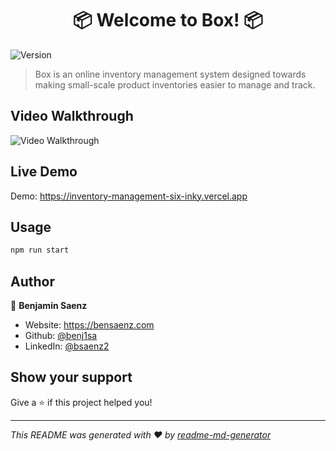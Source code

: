 <h1 align="center"> 📦 Welcome to Box! 📦</h1>
<p>
  <img alt="Version" src="https://img.shields.io/badge/version-0.1.0-blue.svg?cacheSeconds=2592000" />
</p>

> Box is an online inventory management system designed towards making small-scale product inventories easier to manage and track.

## Video Walkthrough

<img src='https://github.com/benj1sa/inventory-management/blob/main/public/inventoryAppDemo.gif' title='Video Walkthrough' width='' alt='Video Walkthrough' />

## Live Demo

Demo: https://inventory-management-six-inky.vercel.app

## Usage

```sh
npm run start
```

## Author

👤 **Benjamin Saenz**

* Website: https://bensaenz.com
* Github: [@benj1sa](https://github.com/benj1sa)
* LinkedIn: [@bsaenz2](https://linkedin.com/in/bsaenz2)

## Show your support

Give a ⭐️ if this project helped you!

***
_This README was generated with ❤️ by [readme-md-generator](https://github.com/kefranabg/readme-md-generator)_
